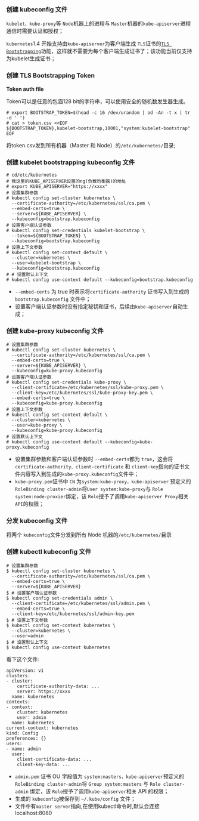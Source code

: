 ### 创建 kubeconfig 文件

`kubelet、kube-proxy`等 `Node`机器上的进程与 `Master`机器的`kube-apiserver`进程通信时需要认证和授权；

`kubernetes`1.4 开始支持由`kube-apiserver`为客户端生成 `TLS`证书的[`TLS Bootstrapping`](https://kubernetes.io/docs/admin/kubelet-tls-bootstrapping/)功能，这样就不需要为每个客户端生成证书了；该功能当前仅支持为kubelet生成证书；

### 创建 TLS Bootstrapping Token

**Token auth file**

Token可以是任意的包涵128 bit的字符串，可以使用安全的随机数发生器生成。

```
# export BOOTSTRAP_TOKEN=$(head -c 16 /dev/urandom | od -An -t x | tr -d ' ')
# cat > token.csv <<EOF
${BOOTSTRAP_TOKEN},kubelet-bootstrap,10001,"system:kubelet-bootstrap"
EOF
```

将token.csv发到所有机器（Master 和 Node）的`/etc/kubernetes/`目录;

### 创建 kubelet bootstrapping kubeconfig 文件

```
# cd/etc/kubernetes
# 我这里的KUBE_APISERVER设置的ng(负载均衡器)的地址
# export KUBE_APISERVER="https://xxxx"
# 设置集群参数
# kubectl config set-cluster kubernetes \
  --certificate-authority=/etc/kubernetes/ssl/ca.pem \
  --embed-certs=true \
  --server=${KUBE_APISERVER} \
  --kubeconfig=bootstrap.kubeconfig
# 设置客户端认证参数
# kubectl config set-credentials kubelet-bootstrap \
  --token=${BOOTSTRAP_TOKEN} \
  --kubeconfig=bootstrap.kubeconfig
# 设置上下文参数
# kubectl config set-context default \
  --cluster=kubernetes \
  --user=kubelet-bootstrap \
  --kubeconfig=bootstrap.kubeconfig
# # 设置默认上下文
# kubectl config use-context default --kubeconfig=bootstrap.kubeconfig
```

* `--embed-certs` 为 true 时表示将`certificate-authority` 证书写入到生成的 `bootstrap.kubeconfig` 文件中；
* 设置客户端认证参数时没有指定秘钥和证书，后续由`kube-apiserver`自动生成；

### 创建 kube-proxy kubeconfig 文件

```
# 设置集群参数
# kubectl config set-cluster kubernetes \
  --certificate-authority=/etc/kubernetes/ssl/ca.pem \
  --embed-certs=true \
  --server=${KUBE_APISERVER} \
  --kubeconfig=kube-proxy.kubeconfig
# 设置客户端认证参数
# kubectl config set-credentials kube-proxy \
  --client-certificate=/etc/kubernetes/ssl/kube-proxy.pem \
  --client-key=/etc/kubernetes/ssl/kube-proxy-key.pem \
  --embed-certs=true \
  --kubeconfig=kube-proxy.kubeconfig
# 设置上下文参数
# kubectl config set-context default \
  --cluster=kubernetes \
  --user=kube-proxy \
  --kubeconfig=kube-proxy.kubeconfig
# 设置默认上下文
# kubectl config use-context default --kubeconfig=kube-proxy.kubeconfig
```

* 设置集群参数和客户端认证参数时 `--embed-certs`都为 `true`，这会将 `certificate-authority、client-certificate` 和 `client-key`指向的证书文件内容写入到生成的`kube-proxy.kubeconfig`文件中；
* `kube-proxy.pem`证书中 `CN` 为`system:kube-proxy，kube-apiserver` 预定义的 `RoleBinding cluster-admin`将`User system:kube-proxy`与 `Role system:node-proxier`绑定，该 `Role`授予了调用`kube-apiserver Proxy`相关 `API`的权限；

### 分发 kubeconfig 文件

将两个 `kubeconfig`文件分发到所有 Node 机器的`/etc/kubernetes/`目录

### 创建 kubectl kubeconfig 文件

```
# 设置集群参数
$ kubectl config set-cluster kubernetes \
  --certificate-authority=/etc/kubernetes/ssl/ca.pem \
  --embed-certs=true \
  --server=${KUBE_APISERVER}
$ # 设置客户端认证参数
$ kubectl config set-credentials admin \
  --client-certificate=/etc/kubernetes/ssl/admin.pem \
  --embed-certs=true \
  --client-key=/etc/kubernetes/ssl/admin-key.pem
$ # 设置上下文参数
$ kubectl config set-context kubernetes \
  --cluster=kubernetes \
  --user=admin
$ # 设置默认上下文
$ kubectl config use-context kubernetes
```

看下这个文件:

```
apiVersion: v1
clusters:
- cluster:
    certificate-authority-data: ...
    server: https://xxxx
  name: kubernetes
contexts:
- context:
    cluster: kubernetes
    user: admin
  name: kubernetes
current-context: kubernetes
kind: Config
preferences: {}
users:
- name: admin
  user:
    client-certificate-data: ...
    client-key-data: ...
```

* `admin.pem` 证书 OU 字段值为 `system:masters，kube-apiserver`预定义的 `RoleBinding cluster-admin`将 `Group system:masters` 与 `Role cluster-admin` 绑定，该 `Role`授予了调用`kube-apiserver`相关 API 的权限；
* 生成的 `kubeconfig`被保存到 `~/.kube/config` 文件；
* 文件中有`master server`指向,在使用kubectl命令时,默认会连接localhost:8080





